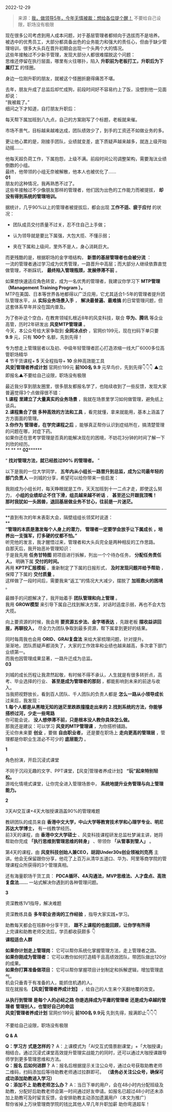 2022-12-29

> 来源：[我，做领导5年，今年无情被裁：想给各位提个醒！](http://mp.weixin.qq.com/s?__biz=MzU3NDc5Nzc0NQ==&mid=2247521986&idx=1&sn=32d21576844edef5e151f3923b3eab33&chksm=fd2e341cca59bd0a1a3b66a2156054a388f9a04873f3305189970816ebd465ad438681969713&scene=27#wechat_redirect)
> 不要给自己设限，职场没有极限

  

现在很多公司考虑到用人成本问题，对于基层管理者都倾向于选拔而不是培养。  
被选中的优秀员工，大部分都具备出色的业务能力和强大的责任心，但由于缺少管理培训，很多大头兵在晋升初期会出现一个头两个大的情况。  
这些年接触过不少新手管理，发现大部分人都很难摆脱这个问题：  
思维还停留在执行层面，哪里有火往哪扑，陷入 **升职前为老板打工，升职后为下属打工** 的怪圈。  
  
  
身边一位刚升职的朋友，就被这个怪圈折磨得痛苦不堪。  
  
去年，朋友升成了总监后却忙成狗，前段时间好不容易约上了饭，没想到他一见面却说：  
“我被裁了。”  
细问之下才知道，自打朋友升职后：  

每天帮下属加班到八九点，自己的方案刚写了个标题，老板就来催。

  

市场不景气，目标越来越难达成，团队绩效少了，到手的工资还不如做业务的多。

  

更让他心累的是，刚接手团队，业绩就变差，底下质疑声越来越多，就连上级开始动摇.......

  
他每天超负荷工作，下属抱怨，上级不满。前段时间公司调整架构，需要淘汰业绩倒数的小组。  
最终，他带领的小组无奈被解散，他本人也被优化了......  
 **01**  
朋友的这种情况，我再熟悉不过了。  
这些年接触过不少像朋友那样的管理者，他们因为出色的工作能力而被提拔， **却没有得到系统的管理培训。**  
  
据统计，几乎90%以上的管理者被提拔后，都会出现 **工作不适、疲于应付** 的状况：  

  * 团队成员交付质量不过关，忍不住自己上手做；

  * 认为领导就是要比下属强，大包大揽、不懂示弱；

  * 夹在下属和上级间，里外不是人，身心消耗巨大。

  
而更残酷的是，根据职场的金字塔结构， **新晋的基层管理者也会被分流** ：  
一流的管理者通过学习成为优秀管理，一路晋升中高层；而大部分人继续依靠直觉做管理，不断踩坑， **最终陷入管理瓶颈，发展停滞不前** 。  
  
如果想快速适应角色转变，成为一名优秀的管理者，我建议你学习下 **MTP管理（Management Training Program ）。**  
MTP在美国、日本等世界各地都得以广泛应用，它尤其适合1-5年的管理者提升团队管理水平，从 **实际业务场景入手** ， **解决最普遍、最难搞**
的日常管理问题，但这套体系早年并没在国内普及。  
  
为了弥补这个空白，在教育领域扎根近8年的风变科技，联合 **华为、腾讯** 等企业高管，历时2年研发出 **风变MTP管理课** 。  
今天，本公众号给大家争取到 **全网冰点价** ，官网价199元，现在扫码下单只要 **9.9** 元，只有 **100个** 名额，先到先得！  
  
  
专为想走上管理层者以及初、中级年轻管理者匠心打造浓缩一线大厂6000多位高管职场精华  
 **4** 节干货课程+ **5** 天全程指导+ **10** 余种高效能工具  
 **风变|管理者养成计划** 官网价199元 **前100名** **9.9** 元早鸟价，先到先得👇👇👇 ▲立即报名▲不要给自己设限，职场没有极限  
  
最近我分享到朋友圈里，很多朋友都报名学了，也陆续收到了一些反馈，发现大家普遍觉得3个点做得很不错：  
 **1.课程** **里建立了大量真实的业务场景** ，我就在场景里学习如何做管理，避免纸上谈兵。  
 **2.课程集合了很** **多种高效的方法和工具** ，看完就懂，拿来就能用，基本上涵盖了方方面面的管理。  
 **3.你作为** **管理者，在学完课程之后** ，能够真正帮你认识到症结所在，搞清楚管理的问题在哪，对症下药。  
如果你还在思考学管理是否真的能解决现在的困境，不妨花3分钟的时间了解一下刘欣的经历。  
 ** ** ** **02********  
  
“ **找对管理方法，就已经胜过90% 的管理者。** ”  
  
以下是我的一位大学同学， **五年内从小组长一路晋升到总监，成为公司最年轻的部门负责人** —刘城的分享，希望可以给你带来一些启发：  
  
我刚成为小组长时，每天睁眼就是工作，天天加班到十一二点才走，即使这么努力， **小组的业绩却止不住下滑，组员越来越不听话** ，
**甚至还公开跟我顶嘴！**  
 **那时我犹如一头困兽，退回基层做业务不甘心，往前是一片迷茫。**  
 ****  
 **直到有次的年末表彰大会，隔壁组组长领奖时说道：  
**  
 **“管理的本质是激发每个人身上的潜力，** **管理者一定要学会放手让下属成长** **，培养出一支强军，打多硬的仗都不怕。”**  
听完他的发言，我才醒悟过来，管理者和大头兵完全是两种相反的工作思路。  
自那天后，我开始恶补管理知识：  
于是我先用 **任务甘特图** 把项目进行拆解，列出一个个待办任务， **分配任务责任人，** 明确下属 **交付的时间。**  
再用 **KPTP汇报模板** ，重新制定了下属的日报形式， **及时发现问题并给予帮助** ，保障了下属的 **交付质量** 。  
这样做了一段时间后，需要我来“返工”的情况大大减少，摆脱了 **加班救火的困境** 。  
  
最棘手的问题解决了，我开始着手 **团队管理和向上管理** 。  
我用 **GROW模型** 来引导下属自己找到解决方案，对话时适度示弱，再也不会大包大揽。  
  
向上要资源的时候，我会用 **要资源五步法、金字塔表达** ，先跟老板 **摆收益讲回报，再聊投入，** 尽全力为团队争取到最多资源，帮下属拿到更好的结果。  
  
同时每周我也会用 **ORID、GRAI复盘法** 来给大家梳理问题，针对提升。  
渐渐地，团队质疑声都消失了，大家的工作效率和业绩也越来越高，多次拿下部门业绩第一。  
而我也因管理成果显著，一路升迁成为总监。  
 **03**  
  
刘城的成长历程让我肃然起敬，有时候不得不承认，人生就是有很多转折点，高考、毕业选择的行业、 **甚至是成为管理者的那刻** ，都能影响到未来的前途与收入。  
当我把视野放长，看到百人团队、千人团队的负责人都是 **怎么一路从小领导成长** 过来后，我发现：  
 **1.每个人都是从黑暗无知的迷茫里跌跌撞撞走出来的** **2.找到系统的方法，你能够搭桥过河，少走一些弯路**  
你可能会说， **没人想停滞不前，只是根本没人教你具体怎么做。**  
那我还是建议：可以学习 **风变的MTP管理课** ，为你搭桥铺路。  
无论你未来要 **创业** ，要做 **自由职业者，** 还是要在职场上 **走向更高的管理层** ，管理都是你职业生涯必不可少的 **底层能力** 。  

 **1**

角色扮演，开启沉浸式课堂

  
不同于沉闷无趣的文字、PPT课堂，【风变|管理者养成计划】 **“玩”起来特别轻松。**  
游戏化情境式课堂，让你完全进入管理场景中， **系统地提升业务管理与向上管理能力。**  
  

 **2**

3天AI交互课+4天大咖授课涵盖90%的管理难题  

  
教研团队的成员来自 **香港中文大学，中山大学等教育技术学和心理学专业、明尼苏达大学博士，** 有一线教学经历。  
前3天的课程，由 **香港中文大学硕士** 、风变科技课程研发总监杜梦澜主讲，她将帮助你完成 **「执行思维到管理思维的转身」** 、带领你
**「从管事到管人」** 。  
  
第4天的课程，由 **风变科技创始人兼CEO，胡润Under30s创业领袖刘克亮**
主讲。他会无保留跟你分享，他花了上百万从清华五道口、华为、阿里等商学院的管理课程众所获得的3个管理真相。  
  
还有海量职场干货工具： **PDCA循环、4A沟通法，MVP思维法、人才盘点、高效复盘法……** 一站式解决你遇到的各种管理问题。  

 **3**

资深教练1V1指导，解决难题

  
资深教练具备 **多年职业咨询的工作经验** ，指导大家实践+学习。  
  
助教每天都会在班群中分享干货， **跟不上课程的也能回顾，让你学有所得**  
上完课和助教老师交流后，学员都收获颇多 👇  
 **课程适合人群**  
  
 **如果你计划走上管理岗：** 它可以帮你系统化掌握管理方法，走上管理者之路。  
 **如果你刚成为管理者：** 它可以教你如何打造精干且高绩效团队，带团队做出120分的成果。  
 **如果你打算准备做项目：** 它可以帮你掌握项目计划制定和拆解逻辑，增加管理底气。  
机会只垂青于有准备的人，能抓住机遇的人。  
现在就报名 **【风变|管理者养成计划】** ，给自己的人生来个天翻地覆的改变。  
  
 **从执行到管理** **是每个人的必经之路** **你是选择成为平庸的管理者** **还是成为卓越的管理者** **管理别人，也管好自己的命运**  
 **风变|管理者养成计划** 官网价199元 **前100名 9.9元** 先到先得，报满即止👇👇👇

不要给自己设限，职场没有极限

  

 **Q &** **A**

  
 **Q：学习方** **式是怎样的？**
A：上课模式为「Al交互式情景剧课堂」+「大咖授课」相结合。通过沉浸式课堂高效提升管理实战能力的同时，还可以通过大咖授课跟导师学到更多管理思维和方法。  
 **Q：报名** **后如何进群？** A：报名后根据提示关注公众号，通过众号获取助教老师二维码，扫码添加后等待助教老师通过拉群即可。
**（请务必关注公众号，确保可成功添加助教进入学习）**  
 **Q：添加不上** **助教老师怎么办？**
A：当日下单的用户，会在48小时内分配班级及助教，分配好后助教老师会第一时间通过好友申请。如报名已超过48小时还未添加上助教可及时留言反馈，会安排助教主动添加遗漏用户（本文为推广）  
帮你省掉上万块管理商学院的钱比其他人早几年升职加薪 助你弯道超车！

